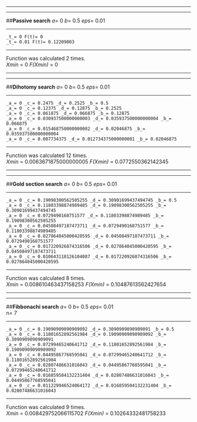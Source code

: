 
-----------------------------------


-----------------------------------

##__Passive search__
 _a_= 0 _b_= 0.5 _eps_=  0.01  

-----------------------------------

	_t_= 0 F(t)= 0  
	_t_= 0.01 F(t)= 0.12209003  

-----------------------------------

Function was calculated 2 times.  
_Xmin_ = 0 _F(Xmin)_ =  0

-----------------------------------


-----------------------------------

##__Dihotomy search__
 _a_= 0 _b_= 0.5 _eps_=  0.01  

-----------------------------------

	_a_= 0 _c_= 0.2475 _d_= 0.2525 _b_= 0.5  
	_a_= 0 _c_= 0.12375 _d_= 0.12875 _b_= 0.2525  
	_a_= 0 _c_= 0.061875 _d_= 0.066875 _b_= 0.12875  
	_a_= 0 _c_= 0.030937500000000003 _d_= 0.035937500000000004 _b_= 0.066875  
	_a_= 0 _c_= 0.015468750000000002 _d_= 0.02046875 _b_= 0.035937500000000004  
	_a_= 0 _c_= 0.007734375 _d_= 0.012734375000000001 _b_= 0.02046875  

-----------------------------------

Function was calculated 12 times.  
_Xmin_ = 0.0063671875000000005 _F(Xmin)_ =  0.0772550362142345

-----------------------------------


-----------------------------------

##__Gold section search__
 _a_= 0 _b_= 0.5 _eps_=  0.01  

-----------------------------------

	_a_= 0 _c_= 0.19098300562505255 _d_= 0.30901699437494745 _b_= 0.5  
	_a_= 0 _c_= 0.11803398874989485 _d_= 0.19098300562505255 _b_= 0.30901699437494745  
	_a_= 0 _c_= 0.0729490168751577 _d_= 0.11803398874989485 _b_= 0.19098300562505255  
	_a_= 0 _c_= 0.04508497187473711 _d_= 0.0729490168751577 _b_= 0.11803398874989485  
	_a_= 0 _c_= 0.027864045000420595 _d_= 0.04508497187473711 _b_= 0.0729490168751577  
	_a_= 0 _c_= 0.017220926874316506 _d_= 0.027864045000420595 _b_= 0.04508497187473711  
	_a_= 0 _c_= 0.010643118126104087 _d_= 0.017220926874316506 _b_= 0.027864045000420595  

-----------------------------------

Function was calculated 8 times.  
_Xmin_ = 0.008610463437158253 _F(Xmin)_ =  0.10487613562427654

-----------------------------------


-----------------------------------

##__Fibbonachi search__
 _a_= 0 _b_= 0.5 _eps_=  0.01  
n= 7

-----------------------------------

	_a_= 0 _c_= 0.19090909090909092 _d_= 0.3090909090909091 _b_= 0.5  
	_a_= 0 _c_= 0.11801652892561984 _d_= 0.19090909090909092 _b_= 0.3090909090909091  
	_a_= 0 _c_= 0.07299465240641712 _d_= 0.11801652892561984 _b_= 0.19090909090909092  
	_a_= 0 _c_= 0.04495867768595041 _d_= 0.07299465240641712 _b_= 0.11801652892561984  
	_a_= 0 _c_= 0.02807486631016043 _d_= 0.04495867768595041 _b_= 0.07299465240641712  
	_a_= 0 _c_= 0.016859504132231404 _d_= 0.02807486631016043 _b_= 0.04495867768595041  
	_a_= 0 _c_= 0.011229946524064172 _d_= 0.016859504132231404 _b_= 0.02807486631016043  

-----------------------------------

Function was calculated 9 times.  
_Xmin_ = 0.008429752066115702 _F(Xmin)_ =  0.10264332481758233
